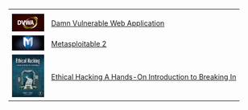 <table>
    <tr>
        <th></th>
        <th></th>
    </tr>
    <tr>
        <td><img width="64" src="./images/DVWA.jpeg"></td>
        <td><a href="https://github.com/Apl223/Portfolio/tree/main/Cybersecurity/Labs/DVWA"> Damn Vulnerable Web Application </a></td>
    </tr>
    <tr>
        <td><img width="64" src="./images/metasploitable2.jpeg"></td>
        <td><a href="https://github.com/Apl223/Portfolio/tree/main/Cybersecurity/Labs/Metasploitable2"> Metasploitable 2 </a></td>
    </tr>
    <tr>
        <td><img width="64" src="./images/EthicalHackingDaniel.png"></td>
        <td><a href="https://github.com/Apl223/Portfolio/tree/main/Cybersecurity/Books/EthicalHackingDaniel"> Ethical Hacking A Hands-On Introduction to Breaking In  </a></td>
    </tr>
